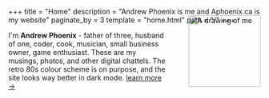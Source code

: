 +++
title = "Home"
description = "Andrew Phoenix is me and Aphoenix.ca is my website"
paginate_by = 3
template = "home.html"
path = "/"
+++

<img style="float:right;margin: -2rem 0 0em 3em; width: 9rem;" src="/andrew.svg" alt="A drawing of me"/> I'm **Andrew Phoenix** - father of three, husband of one, 
coder, cook, musician, small business owner, game enthusiast. These are my musings, photos, and other digital chattels. 
The retro 80s colour scheme is on purpose, and the site looks way better in dark mode.
[learn more →](/about/)



